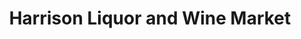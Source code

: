 ---
title: "Harrison Liquor and Wine Market"
url: /lincoln-park/harrison-liquor-and-wine-market/
shop: alcohol
---